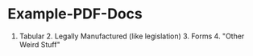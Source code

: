 Example-PDF-Docs
================

1. Tabular 2. Legally Manufactured (like legislation) 3. Forms 4. "Other Weird Stuff"
